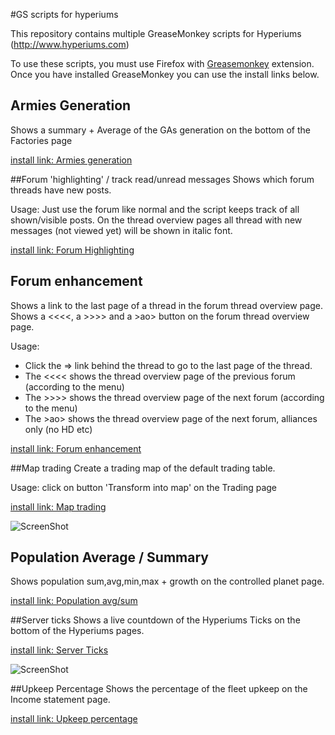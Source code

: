 #GS scripts for hyperiums

This repository contains multiple GreaseMonkey scripts for Hyperiums (http://www.hyperiums.com)

To use these scripts, you must use Firefox with [Greasemonkey](https://addons.mozilla.org/en-US/firefox/addon/greasemonkey/) extension.
Once you have installed GreaseMonkey you can use the install links below.

## Armies Generation
Shows a summary + Average of the GAs generation on the bottom of the Factories page

[install link: Armies generation](https://github.com/remold/hyperiums-userscripts/raw/master/armies-generation.user.js)

##Forum 'highlighting' / track read/unread messages
Shows which forum threads have new posts.

Usage: Just use the forum like normal and the script keeps track of all shown/visible posts.
On the thread overview pages all thread with new messages (not viewed yet) will be shown in italic font.

[install link: Forum Highlighting](https://github.com/remold/hyperiums-userscripts/raw/master/forum-highlight.user.js)

## Forum enhancement
Shows a link to the last page of a thread in the forum thread overview page.
Shows a <<<<, a >>>> and a >ao> button on the forum thread overview page.

Usage:
* Click the => link behind the thread to go to the last page of the thread.
* The <<<< shows the thread overview page of the previous forum (according to the menu)
* The >>>> shows the thread overview page of the next forum (according to the menu)
* The >ao> shows the thread overview page of the next forum, alliances only (no HD etc)


[install link: Forum enhancement](https://github.com/remold/hyperiums-userscripts/raw/master/forum-enhance.user.js)

##Map trading
Create a trading map of the default trading table.

Usage: click on button 'Transform into map' on the Trading page

[install link: Map trading](https://raw.github.com/Nasga/hyperiums-greasemonkey/master/map-trading.user.js)

![ScreenShot](https://raw.github.com/Nasga/hyperiums-greasemonkey/master/map-trading.png)

## Population Average / Summary
Shows population sum,avg,min,max + growth on the controlled planet page.

[install link: Population avg/sum](https://github.com/remold/hyperiums-userscripts/raw/master/population-avg.user.js)

##Server ticks
Shows a live countdown of the Hyperiums Ticks on the bottom of the Hyperiums pages.

[install link: Server Ticks](https://github.com/Nasga/hyperiums-userscripts/raw/master/ticks.user.js)

![ScreenShot](https://raw.github.com/Nasga/hyperiums-userscripts/master/ticks.png)

##Upkeep Percentage
Shows the percentage of the fleet upkeep on the Income statement page.

[install link: Upkeep percentage](https://github.com/remold/hyperiums-userscripts/raw/master/upkeep-percent.user.js)
